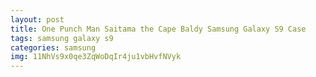 ```yaml
---
layout: post
title: One Punch Man Saitama the Cape Baldy Samsung Galaxy S9 Case
tags: samsung galaxy s9
categories: samsung
img: 11NhVs9x0qe3ZqWoDqIr4ju1vbHvfNVyk
---
```

